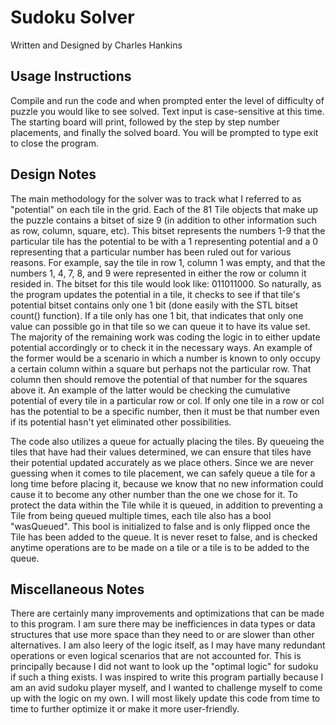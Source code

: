 # Sudoku Solver #

Written and Designed by Charles Hankins

## Usage Instructions ##
Compile and run the code and when prompted enter the level of difficulty of puzzle you would like to see solved.
Text input is case-sensitive at this time. The starting board will print, followed by the step by step number
placements, and finally the solved board. You will be prompted to type exit to close the program.

## Design Notes ##
The main methodology for the solver was to track what I referred to as "potential" on each tile in the grid. Each of the 81 Tile objects that make up the puzzle contains a bitset of size 9 (in addition to other information such as row, column, square, etc). This bitset represents the numbers 1-9 that the particular tile has the potential to be with a 1 representing potential and a 0 representing that a particular number has been ruled out for various reasons. For example, say the tile in row 1, column 1 was empty, and that the numbers 1, 4, 7, 8, and 9 were represented in either the row or column it resided in. The bitset for this tile would look like: 011011000. So naturally, as the program updates the potential in a tile, it checks to see if that tile's potential bitset contains only one 1 bit (done easily with the STL bitset count() function). If a tile only has one 1 bit, that indicates that only one value can possible go in that tile so we can queue it to have its value set. The majority of the remaining work was coding the logic in to either update potential accordingly or to check it in the necessary ways. An example of the former would be a scenario in which a number is known to only occupy a certain column within a square but perhaps not the particular row. That column then should remove the potential of that number for the squares above it. An example of the latter would be checking the cumulative potential of every tile in a particular row or col. If only one tile in a row or col has the potential to be a specific number, then it must be that number even if its potential hasn't yet eliminated other possibilities.

The code also utilizes a queue for actually placing the tiles. By queueing the tiles that have had their values determined, we can ensure that tiles have their potential updated accurately as we place others. Since we are never guessing when it comes to tile placement, we can safely queue a tile for a long time before placing it, because we know that no new information could cause it to become any other number than the one we chose for it. To protect the data within the Tile while it is queued, in addition to preventing a Tile from being queued multiple times, each tile also has a bool "wasQueued". This bool is initialized to false and is only flipped once the Tile has been added to the queue. It is never reset to false, and is checked anytime operations are to be made on a tile or a tile is to be added to the queue.


## Miscellaneous Notes ##
There are certainly many improvements and optimizations that can be made to this program. I am sure there may be inefficiences in data types or data structures that use more space than they need to or are slower than other alternatives. I am also leery of the logic itself, as I may have many redundant operations or even logical scenarios that are not accounted for. This is principally because I did not want to look up the "optimal logic" for sudoku if such a thing exists. I was inspired to write this program partially because I am an avid sudoku player myself, and I wanted to challenge myself to come up with the logic on my own. I will most likely update this code from time to time to further optimize it or make it more user-friendly.